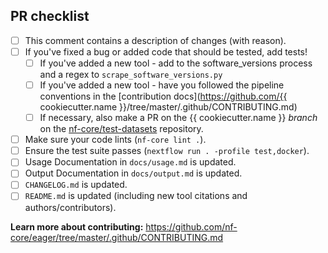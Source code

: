 <!--
# {{ cookiecutter.name }} pull request

Many thanks for contributing to {{ cookiecutter.name }}!

Please fill in the appropriate checklist below (delete whatever is not relevant).
These are the most common things requested on pull requests (PRs).

Remember that PRs should be made against the dev branch, unless you're preparing a pipeline release.

Learn more about contributing: [CONTRIBUTING.md](https://github.com/{{ cookiecutter.name }}/tree/master/.github/CONTRIBUTING.md)
-->

## PR checklist

- [ ] This comment contains a description of changes (with reason).
- [ ] If you've fixed a bug or added code that should be tested, add tests!
  - [ ] If you've added a new tool - add to the software_versions process and a regex to `scrape_software_versions.py`
  - [ ] If you've added a new tool - have you followed the pipeline conventions in the [contribution docs](https://github.com/{{ cookiecutter.name }}/tree/master/.github/CONTRIBUTING.md)
  - [ ] If necessary, also make a PR on the {{ cookiecutter.name }} _branch_ on the [nf-core/test-datasets](https://github.com/nf-core/test-datasets) repository.
- [ ] Make sure your code lints (`nf-core lint .`).
- [ ] Ensure the test suite passes (`nextflow run . -profile test,docker`).
- [ ] Usage Documentation in `docs/usage.md` is updated.
- [ ] Output Documentation in `docs/output.md` is updated.
- [ ] `CHANGELOG.md` is updated.
- [ ] `README.md` is updated (including new tool citations and authors/contributors).

**Learn more about contributing:** https://github.com/nf-core/eager/tree/master/.github/CONTRIBUTING.md
